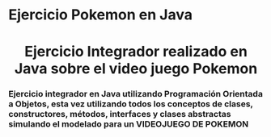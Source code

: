 # Ejercicio  Pokemon en Java

<h1 align="center"> Ejercicio Integrador realizado en Java sobre el video juego Pokemon </h1>
<h3>Ejercicio integrador en Java utilizando Programación Orientada a Objetos, esta vez utilizando todos los conceptos de clases, constructores, métodos, interfaces y clases abstractas simulando el modelado para un VIDEOJUEGO DE POKEMON</h3>
